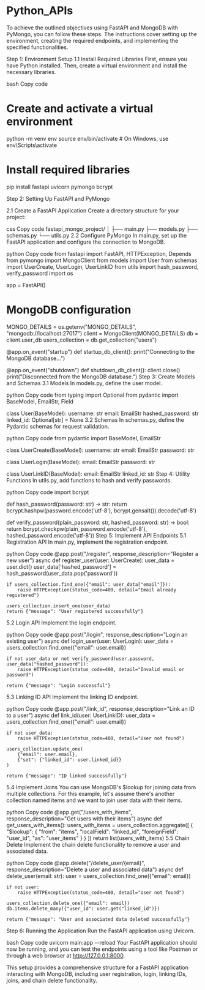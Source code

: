 # Python_APIs

To achieve the outlined objectives using FastAPI and MongoDB with PyMongo, you can follow these steps. The instructions cover setting up the environment, creating the required endpoints, and implementing the specified functionalities.

Step 1: Environment Setup
1.1 Install Required Libraries
First, ensure you have Python installed. Then, create a virtual environment and install the necessary libraries.

bash
Copy code
# Create and activate a virtual environment
python -m venv env
source env/bin/activate  # On Windows, use env\Scripts\activate

# Install required libraries
pip install fastapi uvicorn pymongo bcrypt

Step 2: Setting Up FastAPI and PyMongo

2.1 Create a FastAPI Application
Create a directory structure for your project:

css
Copy code
fastapi_mongo_project/
│
├── main.py
├── models.py
├── schemas.py
└── utils.py
2.2 Configure PyMongo
In main.py, set up the FastAPI application and configure the connection to MongoDB.

python
Copy code
from fastapi import FastAPI, HTTPException, Depends
from pymongo import MongoClient
from models import User
from schemas import UserCreate, UserLogin, UserLinkID
from utils import hash_password, verify_password
import os

app = FastAPI()

# MongoDB configuration
MONGO_DETAILS = os.getenv("MONGO_DETAILS", "mongodb://localhost:27017")
client = MongoClient(MONGO_DETAILS)
db = client.user_db
users_collection = db.get_collection("users")

@app.on_event("startup")
def startup_db_client():
    print("Connecting to the MongoDB database...")

@app.on_event("shutdown")
def shutdown_db_client():
    client.close()
    print("Disconnected from the MongoDB database.")
Step 3: Create Models and Schemas
3.1 Models
In models.py, define the user model.

python
Copy code
from typing import Optional
from pydantic import BaseModel, EmailStr, Field

class User(BaseModel):
    username: str
    email: EmailStr
    hashed_password: str
    linked_id: Optional[str] = None
3.2 Schemas
In schemas.py, define the Pydantic schemas for request validation.

python
Copy code
from pydantic import BaseModel, EmailStr

class UserCreate(BaseModel):
    username: str
    email: EmailStr
    password: str

class UserLogin(BaseModel):
    email: EmailStr
    password: str

class UserLinkID(BaseModel):
    email: EmailStr
    linked_id: str
Step 4: Utility Functions
In utils.py, add functions to hash and verify passwords.

python
Copy code
import bcrypt

def hash_password(password: str) -> str:
    return bcrypt.hashpw(password.encode('utf-8'), bcrypt.gensalt()).decode('utf-8')

def verify_password(plain_password: str, hashed_password: str) -> bool:
    return bcrypt.checkpw(plain_password.encode('utf-8'), hashed_password.encode('utf-8'))
Step 5: Implement API Endpoints
5.1 Registration API
In main.py, implement the registration endpoint.

python
Copy code
@app.post("/register", response_description="Register a new user")
async def register_user(user: UserCreate):
    user_data = user.dict()
    user_data['hashed_password'] = hash_password(user_data.pop('password'))

    if users_collection.find_one({"email": user_data["email"]}):
        raise HTTPException(status_code=400, detail="Email already registered")

    users_collection.insert_one(user_data)
    return {"message": "User registered successfully"}
5.2 Login API
Implement the login endpoint.

python
Copy code
@app.post("/login", response_description="Login an existing user")
async def login_user(user: UserLogin):
    user_data = users_collection.find_one({"email": user.email})

    if not user_data or not verify_password(user.password, user_data["hashed_password"]):
        raise HTTPException(status_code=400, detail="Invalid email or password")

    return {"message": "Login successful"}
5.3 Linking ID API
Implement the linking ID endpoint.

python
Copy code
@app.post("/link_id", response_description="Link an ID to a user")
async def link_id(user: UserLinkID):
    user_data = users_collection.find_one({"email": user.email})

    if not user_data:
        raise HTTPException(status_code=400, detail="User not found")

    users_collection.update_one(
        {"email": user.email},
        {"set": {"linked_id": user.linked_id}}
    )

    return {"message": "ID linked successfully"}
5.4 Implement Joins
You can use MongoDB's $lookup for joining data from multiple collections. For this example, let's assume there's another collection named items and we want to join user data with their items.

python
Copy code
@app.get("/users_with_items", response_description="Get users with their items")
async def get_users_with_items():
    users_with_items = users_collection.aggregate([
        {
            "$lookup": {
                "from": "items",
                "localField": "linked_id",
                "foreignField": "user_id",
                "as": "user_items"
            }
        }
    ])
    return list(users_with_items)
5.5 Chain Delete
Implement the chain delete functionality to remove a user and associated data.

python
Copy code
@app.delete("/delete_user/{email}", response_description="Delete a user and associated data")
async def delete_user(email: str):
    user = users_collection.find_one({"email": email})

    if not user:
        raise HTTPException(status_code=400, detail="User not found")

    users_collection.delete_one({"email": email})
    db.items.delete_many({"user_id": user.get("linked_id")})

    return {"message": "User and associated data deleted successfully"}
Step 6: Running the Application
Run the FastAPI application using Uvicorn.

bash
Copy code
uvicorn main:app --reload
Your FastAPI application should now be running, and you can test the endpoints using a tool like Postman or through a web browser at http://127.0.0.1:8000.

This setup provides a comprehensive structure for a FastAPI application interacting with MongoDB, including user registration, login, linking IDs, joins, and chain delete functionality.
